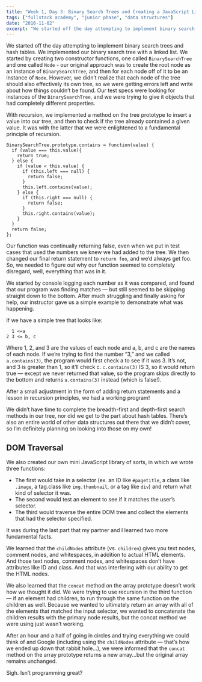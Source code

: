 ```yaml
---
title: "Week 1, Day 3: Binary Search Trees and Creating a JavaScript Library"
tags: ["fullstack academy", "junior phase", "data structures"]
date: "2016-11-02"
excerpt: "We started off the day attempting to implement binary search trees and hash tables. We implemented our binary search tree with a linked list. We started by creating two constructor functions, one called BinarySearchTree and one called Node - our original approach was to create the root node as an instance of BinarySearchTree, and then for each node off of it to be an instance of Node."
---
```


We started off the day attempting to implement binary search trees and hash tables. We implemented our binary search tree with a linked list. We started by creating two constructor functions, one called `BinarySearchTree` and one called `Node` - our original approach was to create the root node as an instance of `BinarySearchTree`, and then for each node off of it to be an instance of `Node`. However, we didn’t realize that each node of the tree should also effectively its own tree, so we were getting errors left and write about how things couldn’t be found. Our test specs were looking for instances of the `BinarySearchTree`, and we were trying to give it objects that had completely different properties.

With recursion, we implemented a method on the tree prototype to insert a value into our tree, and then to check if the tree already contained a given value. It was with the latter that we were enlightened to a fundamental principle of recursion.

```
BinarySearchTree.prototype.contains = function(value) {
  if (value === this.value){
    return true;
  } else {
    if (value < this.value) {
      if (this.left === null) {
        return false;
      }
      this.left.contains(value);
    } else {
      if (this.right === null) {
        return false;
      }
      this.right.contains(value);
    }
  }
  return false;
};
```

Our function was continually returning false, even when we put in test cases that used the numbers we knew we had added to the tree. We then changed our final return statement to `return foo`, and we’d always get foo. So, we needed to figure out why our function seemed to completely disregard, well, everything that was in it.

We started by console logging each number as it was compared, and found that our program was finding matches — but still seemed to be skipping straight down to the bottom. After much struggling and finally asking for help, our instructor gave us a simple example to demonstrate what was happening.

If we have a simple tree that looks like:

```
  1 <=a
2 3 <= b, c
```

Where 1, 2, and 3 are the values of each node and a, b, and c are the names of each node. If we’re trying to find the number “3,” and we called `a.contains(3)`, the program would first check a to see if it was 3. It’s not, and 3 is greater than 1, so it’ll check c. `c.contains(3)` IS 3, so it would return true — except we never returned that value, so the program skips directly to the bottom and returns `a.contains(3)` instead (which is false!).

After a small adjustment in the form of adding return statements and a lesson in recursion principles, we had a working program!

We didn’t have time to complete the breadth-first and depth-first search methods in our tree, nor did we get to the part about hash tables. There’s also an entire world of other data structures out there that we didn’t cover, so I’m definitely planning on looking into those on my own!

## DOM Traversal

We also created our own mini JavaScript library of sorts, in which we wrote three functions:
* The first would take in a selector (ex. an ID like `#pagetitle`, a class like `.image`, a tag.class like `img.thumbnail`, or a tag like `div`) and return what kind of selector it was.
* The second would test an element to see if it matches the user’s selector.
* The third would traverse the entire DOM tree and collect the elements that had the selector specified.

It was during the last part that my partner and I learned two more fundamental facts.

We learned that the `childNodes` attribute (vs. `children`) gives you text nodes, comment nodes, and whitespaces, in addition to actual HTML elements. And those text nodes, comment nodes, and whitespaces don’t have attributes like ID and class. And that was interfering with our ability to get the HTML nodes.

We also learned that the `concat` method on the array prototype doesn’t work how we thought it did. We were trying to use recursion in the third function — if an element had children, to run through the same function on the children as well. Because we wanted to ultimately return an array with all of the elements that matched the input selector, we wanted to concatenate the children results with the primary node results, but the concat method we were using just wasn’t working.

After an hour and a half of going in circles and trying everything we could think of and Google (including using the `childNodes` attribute — that’s how we ended up down that rabbit hole...), we were informed that the `concat` method on the array prototype returns a new array...but the original array remains unchanged.

Sigh. Isn’t programming great?
